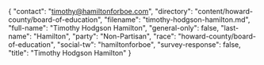 {
  "contact": "timothy@hamiltonforboe.com",
  "directory": "content/howard-county/board-of-education",
  "filename": "timothy-hodgson-hamilton.md",
  "full-name": "Timothy Hodgson Hamilton",
  "general-only": false,
  "last-name": "Hamilton",
  "party": "Non-Partisan",
  "race": "howard-county/board-of-education",
  "social-tw": "hamiltonforboe",
  "survey-response": false,
  "title": "Timothy Hodgson Hamilton"
}
